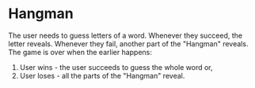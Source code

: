 # Hangman
The user needs to guess letters of a word. Whenever they succeed, the letter reveals. Whenever they fail, another part of the "Hangman" reveals. The game is over when the earlier happens: 
1. User wins - the user succeeds to guess the whole word or,
2. User loses - all the parts of the "Hangman" reveal.   
